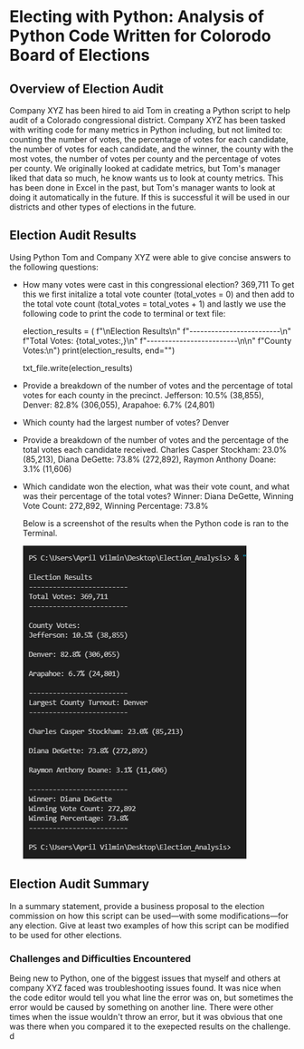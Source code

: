 # Electing with Python: Analysis of Python Code Written for Colorodo Board of Elections


## Overview of Election Audit
Company XYZ has been hired to aid Tom in creating a Python script to help audit of a Colorado congressional district. Company XYZ has been tasked with writing code for many metrics in Python including, but not limited to: counting the number of votes, the percentage of votes for each candidate, the number of votes for each candidate, and the winner, the county with the most votes, the number of votes per county and the percentage of votes per county. We originally looked at cadidate metrics, but Tom's manager liked that data so much, he know wants us to look at county metrics. This has been done in Excel in the past, but Tom's manager wants to look at doing it automatically in the future. If this is successful it will be used in our districts and other types of elections in the future.


## Election Audit Results

Using Python Tom and Company XYZ were able to give concise answers to the following questions:
- How many votes were cast in this congressional election? 369,711
 To get this we first initalize a total vote counter (total_votes = 0) and then add to the total vote count (total_votes = total_votes + 1) and lastly we use the following code  to print the code to terminal or text file:
 
    election_results = (
        f"\nElection Results\n"
        f"-------------------------\n"
        f"Total Votes: {total_votes:,}\n"
        f"-------------------------\n\n"
        f"County Votes:\n")
    print(election_results, end="")

    txt_file.write(election_results)


- Provide a breakdown of the number of votes and the percentage of total votes for each county in the precinct.
 Jefferson: 10.5% (38,855), Denver: 82.8% (306,055), Arapahoe: 6.7% (24,801)
      
- Which county had the largest number of votes? Denver

- Provide a breakdown of the number of votes and the percentage of the total votes each candidate received.
  Charles Casper Stockham: 23.0% (85,213), Diana DeGette: 73.8% (272,892), Raymon Anthony Doane: 3.1% (11,606)
      
- Which candidate won the election, what was their vote count, and what was their percentage of the total votes?
  Winner: Diana DeGette, Winning Vote Count: 272,892, Winning Percentage: 73.8%
  
  Below is a screenshot of the results when the Python code is ran to the Terminal.
  
  ![Module 3 Results Screenshot](https://github.com/AprilVilmin/Election_Analysis/blob/main/Module%203%20Results%20Screenshot.png)


## Election Audit Summary

In a summary statement, provide a business proposal to the election commission on how this script can be used—with some modifications—for any election. Give at least two examples of how this script can be modified to be used for other elections.




### Challenges and Difficulties Encountered
Being new to Python, one of the biggest issues that myself and others at company XYZ faced was troubleshooting issues found. It was nice when the code editor would tell you what line the error was on, but sometimes the error would be caused by something on another line. There were other times when the issue wouldn't throw an error, but it was obvious that one was there when you compared it to the exepected results on the challenge.
d

